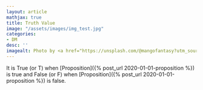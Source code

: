 ```yaml
---
layout: article
mathjax: true
title: Truth Value
image: "/assets/images/img_test.jpg"
categories:
- DM
desc: '' 
imagealt: Photo by <a href="https://unsplash.com/@mangofantasy?utm_source=unsplash&utm_medium=referral&utm_content=creditCopyText">Tim Johnson</a> on <a href="https://unsplash.com/s/photos/logic?utm_source=unsplash&utm_medium=referral&utm_content=creditCopyText">Unsplash</a>
---
```


It is True (or T) when [Proposition]({% post_url 2020-01-01-proposition %}) is true and False (or F) when [Proposition]({% post_url 2020-01-01-proposition %}) is false.